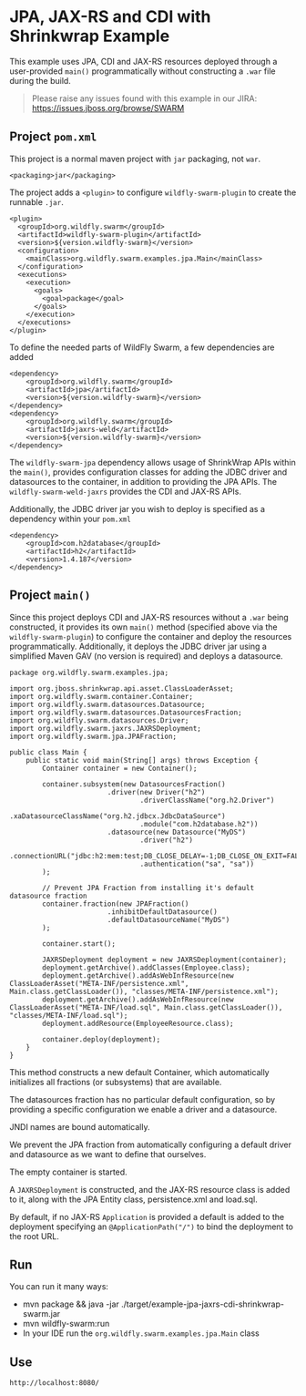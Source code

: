 # JPA, JAX-RS and CDI with Shrinkwrap Example

This example uses JPA, CDI and JAX-RS resources deployed through a user-provided
`main()` programmatically without constructing a `.war` file during the build.

> Please raise any issues found with this example in our JIRA:
> https://issues.jboss.org/browse/SWARM

## Project `pom.xml`

This project is a normal maven project with `jar` packaging, not `war`.

    <packaging>jar</packaging>

The project adds a `<plugin>` to configure `wildfly-swarm-plugin` to
create the runnable `.jar`.

    <plugin>
      <groupId>org.wildfly.swarm</groupId>
      <artifactId>wildfly-swarm-plugin</artifactId>
      <version>${version.wildfly-swarm}</version>
      <configuration>
        <mainClass>org.wildfly.swarm.examples.jpa.Main</mainClass>
      </configuration>
      <executions>
        <execution>
          <goals>
            <goal>package</goal>
          </goals>
        </execution>
      </executions>
    </plugin>

To define the needed parts of WildFly Swarm, a few dependencies are added

    <dependency>
        <groupId>org.wildfly.swarm</groupId>
        <artifactId>jpa</artifactId>
        <version>${version.wildfly-swarm}</version>
    </dependency>
    <dependency>
        <groupId>org.wildfly.swarm</groupId>
        <artifactId>jaxrs-weld</artifactId>
        <version>${version.wildfly-swarm}</version>
    </dependency>

The `wildfly-swarm-jpa` dependency allows usage of ShrinkWrap APIs within the `main()`,
provides configuration classes for adding the JDBC driver and datasources to the container,
in addition to providing the JPA APIs.  The `wildfly-swarm-weld-jaxrs` provides the CDI and JAX-RS
APIs.

Additionally, the JDBC driver jar you wish to deploy is specified as a dependency
within your `pom.xml`

    <dependency>
        <groupId>com.h2database</groupId>
        <artifactId>h2</artifactId>
        <version>1.4.187</version>
    </dependency>

## Project `main()`

Since this project deploys CDI and JAX-RS resources without a `.war` being constructed, it
provides its own `main()` method (specified above via the `wildfly-swarm-plugin`) to
configure the container and deploy the resources programmatically. Additionally,
it deploys the JDBC driver jar using a simplified Maven GAV (no version is required)
and deploys a datasource.

    package org.wildfly.swarm.examples.jpa;
    
    import org.jboss.shrinkwrap.api.asset.ClassLoaderAsset;
    import org.wildfly.swarm.container.Container;
    import org.wildfly.swarm.datasources.Datasource;
    import org.wildfly.swarm.datasources.DatasourcesFraction;
    import org.wildfly.swarm.datasources.Driver;
    import org.wildfly.swarm.jaxrs.JAXRSDeployment;
    import org.wildfly.swarm.jpa.JPAFraction;
    
    public class Main {
        public static void main(String[] args) throws Exception {
            Container container = new Container();
    
            container.subsystem(new DatasourcesFraction()
                            .driver(new Driver("h2")
                                    .driverClassName("org.h2.Driver")
                                    .xaDatasourceClassName("org.h2.jdbcx.JdbcDataSource")
                                    .module("com.h2database.h2"))
                            .datasource(new Datasource("MyDS")
                                    .driver("h2")
                                    .connectionURL("jdbc:h2:mem:test;DB_CLOSE_DELAY=-1;DB_CLOSE_ON_EXIT=FALSE")
                                    .authentication("sa", "sa"))
            );
    
            // Prevent JPA Fraction from installing it's default datasource fraction
            container.fraction(new JPAFraction()
                            .inhibitDefaultDatasource()
                            .defaultDatasourceName("MyDS")
            );
    
            container.start();
    
            JAXRSDeployment deployment = new JAXRSDeployment(container);
            deployment.getArchive().addClasses(Employee.class);
            deployment.getArchive().addAsWebInfResource(new ClassLoaderAsset("META-INF/persistence.xml", Main.class.getClassLoader()), "classes/META-INF/persistence.xml");
            deployment.getArchive().addAsWebInfResource(new ClassLoaderAsset("META-INF/load.sql", Main.class.getClassLoader()), "classes/META-INF/load.sql");
            deployment.addResource(EmployeeResource.class);
    
            container.deploy(deployment);
        }
    }

This method constructs a new default Container, which automatically
initializes all fractions (or subsystems) that are available.

The datasources fraction has no particular default configuration, so by providing a
specific configuration we enable a driver and a datasource.

JNDI names are bound automatically.

We prevent the JPA fraction from automatically configuring a default driver and datasource
as we want to define that ourselves.

The empty container is started.

A `JAXRSDeployment` is constructed, and the JAX-RS resource class is
added to it, along with the JPA Entity class, persistence.xml and load.sql.

By default, if no JAX-RS `Application` is provided a default is added
to the deployment specifying an `@ApplicationPath("/")` to bind the
deployment to the root URL.

## Run

You can run it many ways:

* mvn package && java -jar ./target/example-jpa-jaxrs-cdi-shrinkwrap-swarm.jar
* mvn wildfly-swarm:run
* In your IDE run the `org.wildfly.swarm.examples.jpa.Main` class

## Use

    http://localhost:8080/
